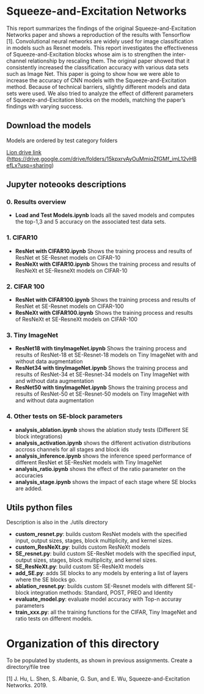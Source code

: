 # Squeeze-and-Excitation Networks
This report summarizes the findings of the original Squeeze-and-Excitation Networks paper and shows a reproduction of the results with Tensorflow [1]. Convolutional neural networks are widely used for image classification in models such as Resnet models. This report investigates the effectiveness of Squeeze-and-Excitation blocks whose aim is to strengthen the inter-channel relationship by rescaling them. The original paper showed that it consistently increased the classification accuracy with various data sets such as Image Net. This paper is going to show how we were able to increase the accuracy of CNN models with the Squeeze-and-Excitation method. Because of technical barriers, slightly different models and data sets were used. We also tried to analyze the effect of different parameters of  Squeeze-and-Excitation blocks on the models, matching the paper’s findings with varying success.

## Download the models
Models are ordered by test category folders

[Lion drive link](https://drive.google.com/drive/folders/15kpxrvAyOuMmiqZfGMf_imL12vHBefLx?usp=sharing)
(https://drive.google.com/drive/folders/15kpxrvAyOuMmiqZfGMf_imL12vHBefLx?usp=sharing)


## Jupyter noteooks descriptions
### 0. Results overview
- **Load and Test Models.ipynb** loads all the saved models and computes the top-1,3 and 5 accuracy on the associated test data sets.
### 1. CIFAR10 
- **ResNet with CIFAR10.ipynb** Shows the training process and results of ResNet et SE-Resnet models on CIFAR-10
- **ResNeXt with CIFAR10.ipynb** Shows the training process and results of ResNeXt et SE-ResneXt models on CIFAR-10
### 2. CIFAR 100
- **ResNet with CIFAR100.ipynb** Shows the training process and results of ResNet et SE-Resnet models on CIFAR-100
- **ResNeXt with CIFAR100.ipynb** Shows the training process and results of ResNeXt et SE-ResneXt models on CIFAR-100
### 3. Tiny ImageNet
- **ResNet18 with tinyImageNet.ipynb** Shows the training process and results of ResNet-18 et SE-Resnet-18 models on Tiny ImageNet with and without data augmentation
- **ResNet34 with tinyImageNet.ipynb** Shows the training process and results of ResNet-34 et SE-Resnet-34 models on Tiny ImageNet with and without data augmentation
- **ResNet50 with tinyImageNet.ipynb** Shows the training process and results of ResNet-50 et SE-Resnet-50 models on Tiny ImageNet with and without data augmentation
### 4. Other tests on SE-block parameters
- **analysis_ablation.ipynb** shows the ablation study tests (Different SE block integrations)
- **analysis_activation.ipynb** shows the different activation distributions accross channels for all stages and block ids
- **analysis_inference.ipynb** shows the inference speed performance of different ResNet et SE-ResNet models with Tiny ImageNet
- **analysis_ratio.ipynb** shows the effect of the ratio parameter on the accuracies
- **analysis_stage.ipynb** shows the impact of each stage where SE blocks are added.

## Utils python files

Description is also in the ./utils directory 

- **custom_resnet.py**: builds custom ResNet models with the specified input, output sizes, stages, block multiplicity, and kernel sizes.
- **custom_ResNeXt.py**: builds custom ResNeXt models
- **SE_resnet.py**: build custom SE-ResNet models with the specified input, output sizes, stages, block multiplicity, and kernel sizes.
- **SE_ResNeXt.py**: build custom SE-ResNeXt models
- **add_SE.py**: adds SE blocks to any models by entering a list of layers where the SE blocks go.
- **ablation_resnet.py**: builds custom SE-Resnet models with different SE-block integration methods: Standard, POST, PREO and Identity
- **evaluate_model.py**: evaluate model accuracy with Top-n accuray parameters
- **train_xxx.py**: all the training functions for the CIFAR, Tiny ImageNet and ratio tests on different models.

# Organization of this directory
To be populated by students, as shown in previous assignments.
Create a directory/file tree

[1] J. Hu, L. Shen, S. Albanie, G. Sun, and E. Wu, Squeeze-and-Excitation Networks. 2019.
